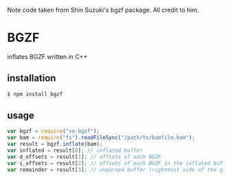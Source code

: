 Note code taken from Shin Suzuki's bgzf package. All credit to him. 

BGZF
==================
inflates BGZF written in C++

installation
----------------
```bash
$ npm install bgzf
```

usage
-----------
```js
var bgzf = require("ve-bgzf");
var bam = require("fs").readFileSync("/path/to/bamfile.bam");
var result = bgzf.inflate(bam);
var inflated = result[0]; // inflated buffer
var d_offsets = result[1]; // offsets of each BGZF
var i_offsets = result[2]; // offsets of each BGZF in the inflated buffer
var remainder = result[3]; // unparsed buffer (rightmost side of the given buffer)
```
